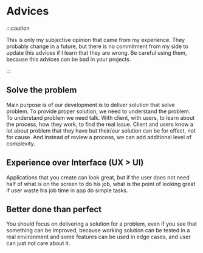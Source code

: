 # Advices

:::caution

This is only my subjective opinion that came from my experience. They probably change in a future, but there is no commitment from my side to update this advices if I learn that they are wrong. Be careful using them, because this advices can be bad in your projects.

:::

## Solve the problem

Main purpose is of our development is to deliver solution that solve problem. To provide proper solution, we need to understand the problem. To understand problem we need talk. With client, with users, to learn about the process, how they work, to find the real issue. Client and users know a lot about problem that they have but their/our solution can be for effect, not for cause. And instead of review a process, we can add additional level of complexity.

## Experience over Interface (UX > UI)

Applications that you create can look great, but if the user does not need half of what is on the screen to do his job, what is the point of looking great if user waste his job time in app do simple tasks.

## Better done than perfect

You should focus on delivering a solution for a problem, even if you see that something can be improved, because working solution can be tested in a real environment and some features can be used in edge cases, and user can just not care about it.
